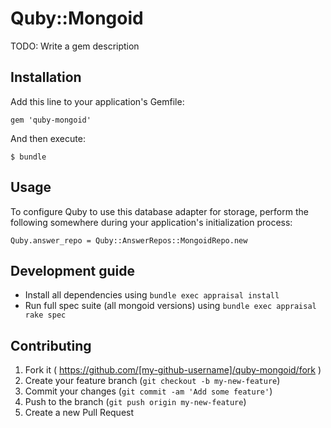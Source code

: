 # Quby::Mongoid

TODO: Write a gem description

## Installation

Add this line to your application's Gemfile:

    gem 'quby-mongoid'

And then execute:

    $ bundle

## Usage

To configure Quby to use this database adapter for storage, perform the following somewhere during your application's initialization process:

    Quby.answer_repo = Quby::AnswerRepos::MongoidRepo.new

## Development guide

* Install all dependencies using `bundle exec appraisal install`
* Run full spec suite (all mongoid versions) using `bundle exec appraisal rake spec`


## Contributing

1. Fork it ( https://github.com/[my-github-username]/quby-mongoid/fork )
2. Create your feature branch (`git checkout -b my-new-feature`)
3. Commit your changes (`git commit -am 'Add some feature'`)
4. Push to the branch (`git push origin my-new-feature`)
5. Create a new Pull Request
